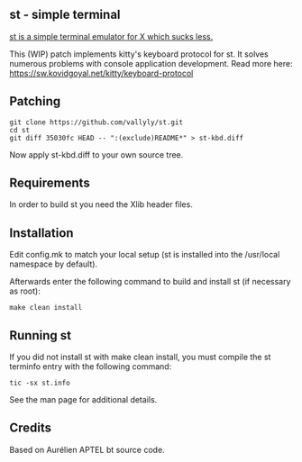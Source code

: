 st - simple terminal
--------------------
[st is a simple terminal emulator for X which sucks less.](https://st.suckless.org/)

This (WIP) patch implements kitty's keyboard protocol for st. It solves numerous problems with console application development. Read more here:
https://sw.kovidgoyal.net/kitty/keyboard-protocol

Patching
--------

    git clone https://github.com/vallyly/st.git
    cd st
    git diff 35030fc HEAD -- ":(exclude)README*" > st-kbd.diff

Now apply st-kbd.diff to your own source tree.

Requirements
------------
In order to build st you need the Xlib header files.


Installation
------------
Edit config.mk to match your local setup (st is installed into
the /usr/local namespace by default).

Afterwards enter the following command to build and install st (if
necessary as root):

    make clean install


Running st
----------
If you did not install st with make clean install, you must compile
the st terminfo entry with the following command:

    tic -sx st.info

See the man page for additional details.

Credits
-------
Based on Aurélien APTEL <aurelien dot aptel at gmail dot com> bt source code.

